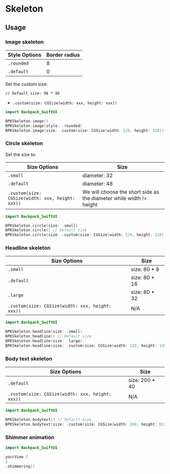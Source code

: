 # Skeleton

## Usage

### **Image skeleton**


| Style Options   | Border radius  |
|  ----  | ----  |
| `.rounded`  | 8 |
| `.default`  | 0 |

Set the custom size:

`// Default size: 96 * 96`
* `.custom(size: CGSize(width: xxx, height: xxx))`

```swift
import Backpack_SwiftUI

BPKSkeleton.image()
BPKSkeleton.image(style: .rounded)
BPKSkeleton.image(size: .custom(size: CGSize(width: 120, height: 120)))
```  
  

### **Circle skeleton**

Set the size to:

|  Size Options   | Size  |
|  ----  | ----  |
| `.small`  |  diameter: 32 |
| `.default`  |  diameter: 48 |
| `.custom(size: CGSize(width: xxx, height: xxx))`  |  We will choose the short side as the diameter while width != height |


```swift
import Backpack_SwiftUI

BPKSkeleton.circle(size: .small)
BPKSkeleton.circle() // Default size
BPKSkeleton.circle(size: .custom(size: CGSize(width: 120, height: 120)))
```


### **Headline skeleton**

|  Size Options   | Size  |
|  ----  | ----  |
| `.small`  |   size: 80 * 8 |
| `.default`  |  size: 80 * 16 |
| `.large`  |   size: 80 * 32 |
| `.custom(size: CGSize(width: xxx, height: xxx))`  |  N/A|

```swift
import Backpack_SwiftUI

BPKSkeleton.headline(size: .small)
BPKSkeleton.headline() // Default size
BPKSkeleton.headline(size: .large)
BPKSkeleton.headline(size: .custom(size: CGSize(width: 120, height: 120)))
```

### **Body text skeleton**

|  Size Options   | Size  |
|  ----  | ----  |
| `.default`  |  size: 200 * 40 |
| `.custom(size: CGSize(width: xxx, height: xxx))`  |   N/A |


```swift
import Backpack_SwiftUI

BPKSkeleton.bodytext() // Default size
BPKSkeleton.bodytext(size: .custom(size: CGSize(width: 280, height: 61)))
```

### **Shimmer animation**

```swift
import Backpack_SwiftUI

yourView {
}
.shimmering()
```

